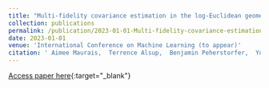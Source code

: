 ```yaml
---
title: "Multi-fidelity covariance estimation in the log-Euclidean geometry"
collection: publications
permalink: /publication/2023-01-01-Multi-fidelity-covariance-estimation-in-the-log-Euclidean-geometry
date: 2023-01-01
venue: 'International Conference on Machine Learning (to appear)'
citation: ' Aimee Maurais,  Terrence Alsup,  Benjamin Peherstorfer,  Youssef Marzouk, &quot;Multi-fidelity covariance estimation in the log-Euclidean geometry.&quot; In <i>International Conference on Machine Learning.<i> PMLR, 2023.'
---
```

[Access paper here](https://doi.org/10.48550/arXiv.2301.13749){:target="_blank"}

